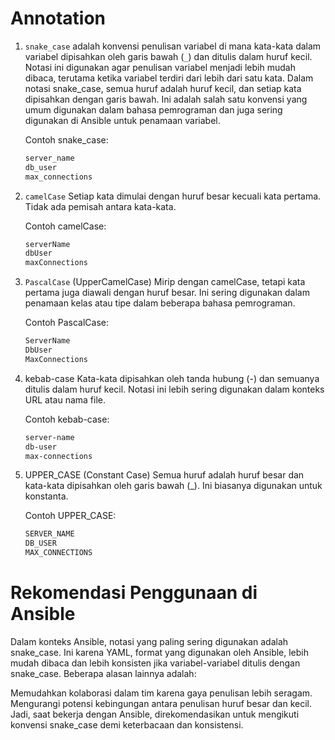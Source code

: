 # Annotation

1. `snake_case` adalah konvensi penulisan variabel di mana kata-kata dalam variabel dipisahkan oleh garis bawah (`_`) dan ditulis dalam huruf kecil. Notasi ini digunakan agar penulisan variabel menjadi lebih mudah dibaca, terutama ketika variabel terdiri dari lebih dari satu kata.
Dalam notasi snake_case, semua huruf adalah huruf kecil, dan setiap kata dipisahkan dengan garis bawah. Ini adalah salah satu konvensi yang umum digunakan dalam bahasa pemrograman dan juga sering digunakan di Ansible untuk penamaan variabel.

    Contoh snake_case:
    ```bash
    server_name
    db_user
    max_connections
    ```

2. `camelCase` Setiap kata dimulai dengan huruf besar kecuali kata pertama. Tidak ada pemisah antara kata-kata.

    Contoh camelCase:
    ```bash
    serverName
    dbUser
    maxConnections
    ```

3. `PascalCase` (UpperCamelCase)
Mirip dengan camelCase, tetapi kata pertama juga diawali dengan huruf besar. Ini sering digunakan dalam penamaan kelas atau tipe dalam beberapa bahasa pemrograman.

    Contoh PascalCase:
    ```bash
    ServerName
    DbUser
    MaxConnections
    ```

4. kebab-case
Kata-kata dipisahkan oleh tanda hubung (-) dan semuanya ditulis dalam huruf kecil. Notasi ini lebih sering digunakan dalam konteks URL atau nama file.
    
    Contoh kebab-case:
    ```bash
    server-name
    db-user
    max-connections
    ```

5. UPPER_CASE (Constant Case)
Semua huruf adalah huruf besar dan kata-kata dipisahkan oleh garis bawah (_). Ini biasanya digunakan untuk konstanta.

    Contoh UPPER_CASE:
    ```bash
    SERVER_NAME
    DB_USER
    MAX_CONNECTIONS
    ```

# Rekomendasi Penggunaan di Ansible
Dalam konteks Ansible, notasi yang paling sering digunakan adalah snake_case. Ini karena YAML, format yang digunakan oleh Ansible, lebih mudah dibaca dan lebih konsisten jika variabel-variabel ditulis dengan snake_case. Beberapa alasan lainnya adalah:

Memudahkan kolaborasi dalam tim karena gaya penulisan lebih seragam.
Mengurangi potensi kebingungan antara penulisan huruf besar dan kecil.
Jadi, saat bekerja dengan Ansible, direkomendasikan untuk mengikuti konvensi snake_case demi keterbacaan dan konsistensi.






